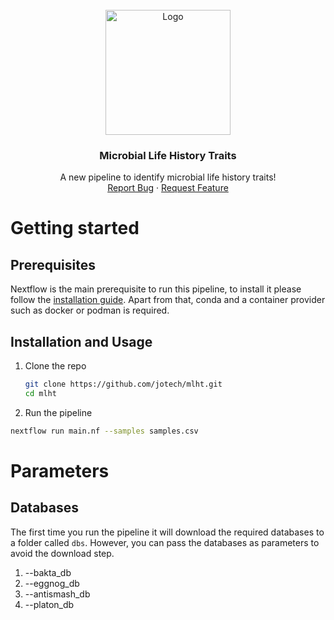 
<br />
<div align="center">
  <a href="https://github.com/jotech/mlht">
    <img src="https://cdn12.picryl.com/photo/2016/12/31/bacteria-bacterium-neisseria-meningitidis-a4fd60-1024.png" alt="Logo" width="200" height="200">
  </a>

  <h3 align="center">Microbial Life History Traits</h3>

  <p align="center">
    A new pipeline to identify microbial life history traits!
    <br />
    <a href="https://github.com/jotech/mlht/issues">Report Bug</a>
    ·
    <a href="https://github.com/jotech/mlht/issues">Request Feature</a>
  </p>
</div>


# Getting started
## Prerequisites
Nextflow is the main prerequisite to run this pipeline, to install it please follow the [installation guide](https://www.nextflow.io/docs/latest/getstarted.html). Apart from that, conda and a container provider such as docker or podman is required.

## Installation and Usage
1. Clone the repo
   ```sh
   git clone https://github.com/jotech/mlht.git
   cd mlht
   ```
2. Run the pipeline
  ```sh
  nextflow run main.nf --samples samples.csv
  ```
# Parameters
## Databases
The first time you run the pipeline it will download the required databases to a folder called `dbs`. However, you can pass the databases as parameters to avoid the download step.
 1. --bakta_db
 2. --eggnog_db
 3. --antismash_db
 4. --platon_db

